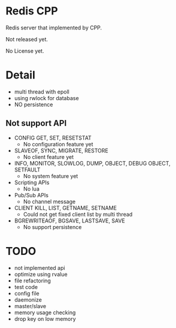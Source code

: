 Redis CPP
=========

Redis server that implemented by CPP.

Not released yet.

No License yet.

# Detail
* multi thread with epoll
* using rwlock for database
* NO persistence

## Not support API
* CONFIG GET, SET, RESETSTAT
    * No configuration feature yet
* SLAVEOF, SYNC, MIGRATE, RESTORE
    * No client feature yet
* INFO, MONITOR, SLOWLOG, DUMP, OBJECT, DEBUG OBJECT, SETFAULT
    * No system feature yet
* Scripting APIs
    * No lua
* Pub/Sub APIs
    * No channel message
* CLIENT KILL, LIST, GETNAME, SETNAME
    * Could not get fixed client list by multi thread
* BGREWRITEAOF, BGSAVE, LASTSAVE, SAVE
    * No support persistence

# TODO
* not implemented api
* optimize using rvalue
* file refactoring
* test code
* config file
* daemonize
* master/slave
* memory usage checking
* drop key on low memory

